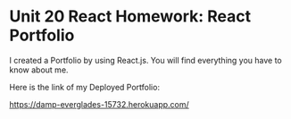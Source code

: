 # Unit 20 React Homework: React Portfolio

I created a Portfolio by using React.js. You will find everything you have to know about me.

Here is the link of my Deployed Portfolio:

https://damp-everglades-15732.herokuapp.com/

